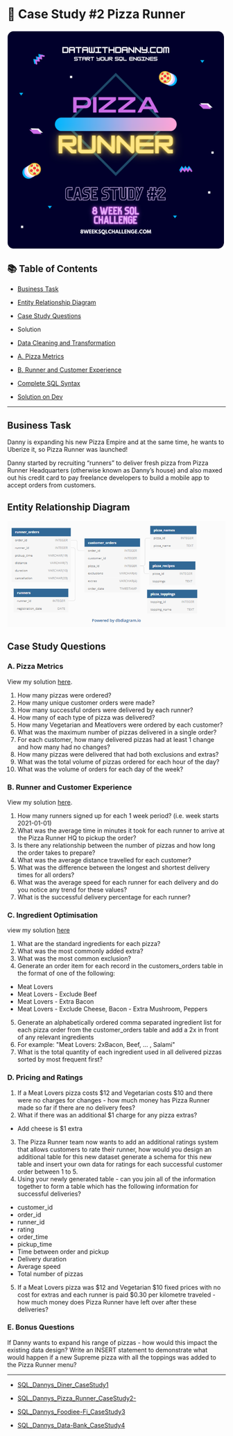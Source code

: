 # 🍕 Case Study #2 Pizza Runner

![image](https://github.com/yaswanthteja/SQL_Dannys_Pizza_Runner_CaseStudy2/blob/master/images/Readme/Pizza%20Runner_Case%20Study2.png)

## 📚 Table of Contents
- [Business Task](#business-task)
- [Entity Relationship Diagram](#entity-relationship-diagram)
- [Case Study Questions](#case-study-questions)

 - Solution

  - [Data Cleaning and Transformation](https://github.com/yaswanthteja/SQL_Dannys_Pizza_Runner_CaseStudy2-/blob/master/D.Data%20Cleaning%20and%20Transformation.md)
  - [A. Pizza Metrics](https://github.com/yaswanthteja/SQL_Dannys_Pizza_Runner_CaseStudy2-/blob/master/A.%20Pizza%20Metrics.md)
  - [B. Runner and Customer Experience](https://github.com/yaswanthteja/SQL_Dannys_Pizza_Runner_CaseStudy2-/blob/master/B.%20Runner%20and%20Customer%20Experience.md)
  - [Complete SQL Syntax](https://github.com/yaswanthteja/SQL_Dannys_Pizza_Runner_CaseStudy2-/tree/master/SQL%20Syntax)
- [Solution on Dev](https://dev.to/yaswanthteja/8-week-sql-challenge-case-study-2-pizza-runner-e0o)

***

## Business Task
Danny is expanding his new Pizza Empire and at the same time, he wants to Uberize it, so Pizza Runner was launched!

Danny started by recruiting “runners” to deliver fresh pizza from Pizza Runner Headquarters (otherwise known as Danny’s house) and also maxed out his credit card to pay freelance developers to build a mobile app to accept orders from customers. 

## Entity Relationship Diagram

![image](https://github.com/yaswanthteja/SQL_Dannys_Pizza_Runner_CaseStudy2/blob/master/images/Readme/Entity_relationship_Diagram.png)

## Case Study Questions

### A. Pizza Metrics

View my solution [here](https://github.com/yaswanthteja/SQL_Dannys_Pizza_Runner_CaseStudy2/blob/master/A.%20Pizza%20Metrics.md).










1. How many pizzas were ordered?
2. How many unique customer orders were made?
3. How many successful orders were delivered by each runner?
4. How many of each type of pizza was delivered?
5. How many Vegetarian and Meatlovers were ordered by each customer?
6. What was the maximum number of pizzas delivered in a single order?
7. For each customer, how many delivered pizzas had at least 1 change and how many had no changes?
8. How many pizzas were delivered that had both exclusions and extras?
9. What was the total volume of pizzas ordered for each hour of the day?
10. What was the volume of orders for each day of the week?

### B. Runner and Customer Experience

View my solution [here](https://github.com/yaswanthteja/SQL_Dannys_Pizza_Runner_CaseStudy2/blob/master/B.%20Runner%20and%20Customer%20Experience.md).

1. How many runners signed up for each 1 week period? (i.e. week starts 2021-01-01)
2. What was the average time in minutes it took for each runner to arrive at the Pizza Runner HQ to pickup the order?
3. Is there any relationship between the number of pizzas and how long the order takes to prepare?
4. What was the average distance travelled for each customer?
5. What was the difference between the longest and shortest delivery times for all orders?
6. What was the average speed for each runner for each delivery and do you notice any trend for these values?
7. What is the successful delivery percentage for each runner?

### C. Ingredient Optimisation
view my solution [here](https://github.com/yaswanthteja/SQL_Dannys_Pizza_Runner_CaseStudy2/blob/master/C.%20Ingredient%20Optimisation.md)

1. What are the standard ingredients for each pizza?
2. What was the most commonly added extra?
3. What was the most common exclusion?
4. Generate an order item for each record in the customers_orders table in the format of one of the following:
- Meat Lovers
- Meat Lovers - Exclude Beef
- Meat Lovers - Extra Bacon
- Meat Lovers - Exclude Cheese, Bacon - Extra Mushroom, Peppers
5. Generate an alphabetically ordered comma separated ingredient list for each pizza order from the customer_orders table and add a 2x in front of any relevant ingredients
6. For example: "Meat Lovers: 2xBacon, Beef, ... , Salami"
7. What is the total quantity of each ingredient used in all delivered pizzas sorted by most frequent first?

### D. Pricing and Ratings

1. If a Meat Lovers pizza costs $12 and Vegetarian costs $10 and there were no charges for changes - how much money has Pizza Runner made so far if there are no delivery fees?
2. What if there was an additional $1 charge for any pizza extras?
- Add cheese is $1 extra
3. The Pizza Runner team now wants to add an additional ratings system that allows customers to rate their runner, how would you design an additional table for this new dataset generate a schema for this new table and insert your own data for ratings for each successful customer order between 1 to 5.
4. Using your newly generated table - can you join all of the information together to form a table which has the following information for successful deliveries?
- customer_id
- order_id
- runner_id
- rating
- order_time
- pickup_time
- Time between order and pickup
- Delivery duration
- Average speed
- Total number of pizzas
5. If a Meat Lovers pizza was $12 and Vegetarian $10 fixed prices with no cost for extras and each runner is paid $0.30 per kilometre traveled - how much money does Pizza Runner have left over after these deliveries?

### E. Bonus Questions

If Danny wants to expand his range of pizzas - how would this impact the existing data design? Write an INSERT statement to demonstrate what would happen if a new Supreme pizza with all the toppings was added to the Pizza Runner menu?

***




- [SQL_Dannys_Diner_CaseStudy1](https://github.com/yaswanthteja/SQL_Dannys_Diner_CaseStudy1)


- [SQL_Dannys_Pizza_Runner_CaseStudy2-](https://github.com/yaswanthteja/SQL_Dannys_Pizza_Runner_CaseStudy2-)

- [SQL_Dannys_Foodiee-Fi_CaseStudy3](https://github.com/yaswanthteja/SQL_Dannys_Foodiee-Fi_CaseStudy3)

- [SQL_Dannys_Data-Bank_CaseStudy4](https://github.com/yaswanthteja/SQL_Dannys_Data-Bank_CaseStudy4)






